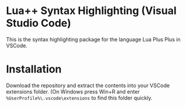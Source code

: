 # Lua++ Syntax Highlighting (Visual Studio Code)
This is the syntax highlighting package for the language Lua Plus Plus in VSCode.

# Installation
Download the repository and extract the contents into your VSCode extensions folder.
(On Windows press Win+R and enter `%UserProfile%\.vscode\extensions` to find this folder quickly.

